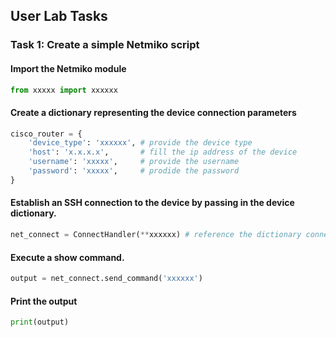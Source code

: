 ## User Lab Tasks

### Task 1: Create a simple Netmiko script

#### Import the Netmiko module

```py
from xxxxx import xxxxxx
```

#### Create a dictionary representing the device connection parameters

```py
cisco_router = {
    'device_type': 'xxxxxx', # provide the device type
    'host': 'x.x.x.x',       # fill the ip address of the device
    'username': 'xxxxx',     # provide the username
    'password': 'xxxxx',     # prodide the password
}
```

#### Establish an SSH connection to the device by passing in the device dictionary.

```py
net_connect = ConnectHandler(**xxxxxx) # reference the dictionary connected above
```

#### Execute a show command.

```py
output = net_connect.send_command('xxxxxx')
```
#### Print the output
```py
print(output)
```
